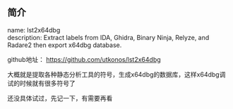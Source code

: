 ## 简介
name: lst2x64dbg  
description: Extract labels from IDA, Ghidra, Binary Ninja, Relyze, and Radare2 then export x64dbg database.  

github地址： https://github.com/utkonos/lst2x64dbg  

大概就是提取各种静态分析工具的符号，生成x64dbg的数据库，这样x64dbg调试的时候就有很多符号了  

还没具体试过，先记一下，有需要再看  